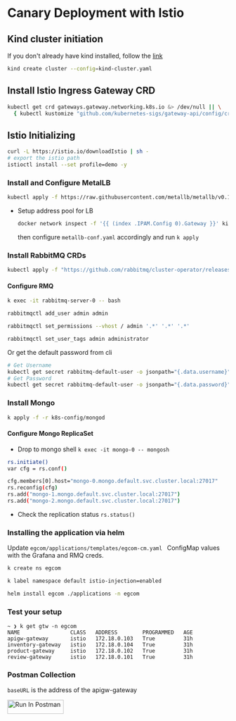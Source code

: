 # Canary Deployment with Istio

## Kind cluster initiation
If you don't already have kind installed, follow the [link](https://kind.sigs.k8s.io/docs/user/quick-start/)

```bash
kind create cluster --config=kind-cluster.yaml
```

## Install Istio Ingress Gateway CRD
```bash
kubectl get crd gateways.gateway.networking.k8s.io &> /dev/null || \
  { kubectl kustomize "github.com/kubernetes-sigs/gateway-api/config/crd?ref=v0.8.0" | kubectl apply -f -; }
```

## Istio Initializing
```bash
curl -L https://istio.io/downloadIstio | sh -
# export the istio path
istioctl install --set profile=demo -y
```
### Install and Configure MetalLB

```bash
kubectl apply -f https://raw.githubusercontent.com/metallb/metallb/v0.13.7/config/manifests/metallb-native.yaml
```
- Setup address pool for LB
  
  ``` bash
  docker network inspect -f '{{ (index .IPAM.Config 0).Gateway }}' kind 
  ```
  then configure `metallb-conf.yaml` accordingly and run `k apply`

### Install RabbitMQ CRDs
```bash
kubectl apply -f "https://github.com/rabbitmq/cluster-operator/releases/latest/download/cluster-operator.yml"
```
#### Configure RMQ
```bash
k exec -it rabbitmq-server-0 -- bash

rabbitmqctl add_user admin admin

rabbitmqctl set_permissions --vhost / admin '.*' '.*' '.*'

rabbitmqctl set_user_tags admin administrator
```
Or get the default password from cli
```bash
# Get Username
kubectl get secret rabbitmq-default-user -o jsonpath="{.data.username}" | base64 --decode
# Get Password
kubectl get secret rabbitmq-default-user -o jsonpath="{.data.password}" | base64 --decode
```
### Install Mongo
```bash
k apply -f -r k8s-config/mongod
```
#### Configure Mongo ReplicaSet
- Drop to mongo shell
  `k exec -it mongo-0 -- mongosh`
```bash
rs.initiate()
var cfg = rs.conf()

cfg.members[0].host="mongo-0.mongo.default.svc.cluster.local:27017"
rs.reconfig(cfg)
rs.add("mongo-1.mongo.default.svc.cluster.local:27017")
rs.add("mongo-2.mongo.default.svc.cluster.local:27017")

```
- Check the replication status
  `rs.status()`


### Installing the application via helm

Update `egcom/applications/templates/egcom-cm.yaml ` ConfigMap values with the Grafana and RMQ creds.

```bash
k create ns egcom

k label namespace default istio-injection=enabled

helm install egcom ./applications -n egcom

```

### Test your setup


```
~ ❯ k get gtw -n egcom
NAME                CLASS   ADDRESS        PROGRAMMED   AGE
apigw-gateway       istio   172.18.0.103   True         31h
inventory-gateway   istio   172.18.0.104   True         31h
product-gateway     istio   172.18.0.102   True         31h
review-gateway      istio   172.18.0.101   True         31h
```
### Postman Collection

`baseURL` is the address of the apigw-gateway

[<img src="https://run.pstmn.io/button.svg" alt="Run In Postman" style="width: 128px; height: 32px;">](https://app.getpostman.com/run-collection/10587991-172b56a8-a87f-4ec8-93ee-24b29544c1a2?action=collection%2Ffork&source=rip_markdown&collection-url=entityId%3D10587991-172b56a8-a87f-4ec8-93ee-24b29544c1a2%26entityType%3Dcollection%26workspaceId%3D82d5477e-9493-4000-b370-675b650112cb)